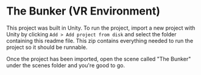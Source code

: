 # The Bunker (VR Environment)

This project was built in Unity. To run the project, import a new project with Unity by clicking `Add > Add project from disk` and select the folder containing this readme file.
This zip contains everything needed to run the project so it should be runnable.

Once the project has been imported, open the scene called "The Bunker" under the scenes folder and you're good to go.
